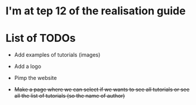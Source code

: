 # I'm at tep 12 of the realisation guide

# List of TODOs

- Add examples of tutorials (images)

- Add a logo

- Pimp the website

- ~~Make a page where we can select if we wants to see all tutorials or see all the list of tutorials (so the name of author)~~